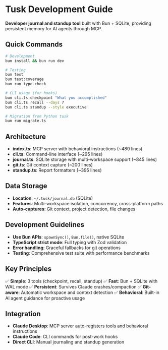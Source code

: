 
# Tusk Development Guide

**Developer journal and standup tool** built with Bun + SQLite, providing persistent memory for AI agents through MCP.

## Quick Commands

```bash
# Development
bun install && bun run dev

# Testing
bun test
bun test:coverage
bun run type-check

# CLI usage (for hooks)
bun cli.ts checkpoint "What you accomplished"
bun cli.ts recall --days 7
bun cli.ts standup --style executive

# Migration from Python tusk
bun run migrate.ts
```

## Architecture

- **index.ts**: MCP server with behavioral instructions (~480 lines)
- **cli.ts**: Command-line interface (~295 lines)
- **journal.ts**: SQLite storage with multi-workspace support (~845 lines)
- **git.ts**: Git context capture (~200 lines)
- **standup.ts**: Report formatters (~395 lines)

## Data Storage

- **Location**: `~/.tusk/journal.db` (SQLite)
- **Features**: Multi-workspace isolation, concurrency, cross-platform paths
- **Auto-captures**: Git context, project detection, file changes

## Development Guidelines

- **Use Bun APIs**: `spawnSync()`, `Bun.file()`, native SQLite
- **TypeScript strict mode**: Full typing with Zod validation
- **Error handling**: Graceful fallbacks for git operations
- **Testing**: Comprehensive test suite with performance benchmarks

## Key Principles

✅ **Simple**: 3 tools (checkpoint, recall, standup)
✅ **Fast**: Bun + SQLite with WAL mode
✅ **Persistent**: Survives Claude crashes/compaction
✅ **Git-aware**: Automatic workspace and context detection
✅ **Behavioral**: Built-in AI agent guidance for proactive usage

## Integration

- **Claude Desktop**: MCP server auto-registers tools and behavioral instructions
- **Claude Code**: CLI commands for post-work hooks
- **Direct CLI**: Manual journaling and standup generation
